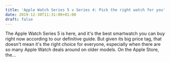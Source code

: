 ```yaml
---
title: 'Apple Watch Series 5 v Series 4: Pick the right watch for you'
date: 2019-12-30T11:31:00+01:00
draft: false
---
```


The Apple Watch Series 5 is here, and it's the best smartwatch you can buy right now according to our definitive guide. But given its big price tag, that doesn't mean it's the right choice for everyone, especially when there are so many Apple Watch deals around on older models. On the Apple Store, the…